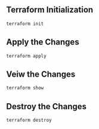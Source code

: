 ## Terraform Initialization 
```
terraform init 
```

## Apply the Changes 
```
terraform apply 
```

## Veiw the Changes 
```
terraform show
```

## Destroy the Changes 
```
terraform destroy
```
